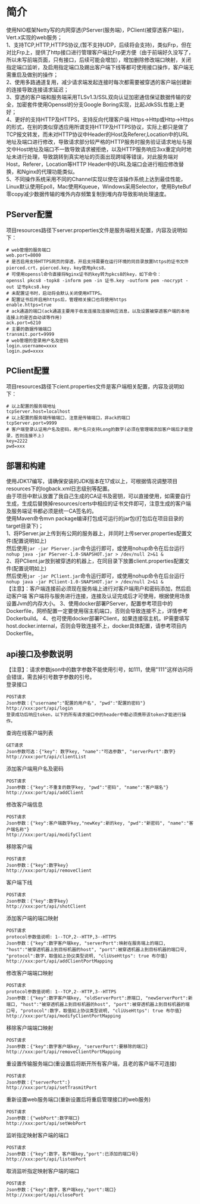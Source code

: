 # 简介

使用NIO框架Netty写的内网穿透(PServer(服务端)，PClient(被穿透客户端))，Vert.x实现的web服务；  
1、支持TCP,HTTP,HTTPS协议,(暂不支持UDP，后续将会支持)，类似Frp，但在对比Frp上，提供了http接口进行管理客户端比Frp更方便（由于前端好久没写了，所以未写前端页面，只有接口，后续可能会增加），增加删除修改端口映射，关闭指定端口监听，及启用指定端口及踢出客户端下线等都可使用接口操作，客户端无需重启及做别的操作；  
2、使用多路通道复用，减少请求端发起连接时每次都需要被穿透的客户端创建新的连接导致连接请求延迟；  
3、穿透的客户端和服务端采用TLSv1.3/SSL双向认证加密通信保证数据传输的安全，加密套件使用Openssl的分支Google Boring实现，比起JdkSSL性能上更好；  
4、更好的支持HTTP及HTTPS，支持反向代理客户端 Https->Http或Http->Https的形式，在别的类似穿透应用所谓支持HTTP及HTTPS协议，实际上都只是做了TCP报文转发，而未对HTTP协议中Header的Host及Referer,Location中的URL地址及端口进行修改，导致请求部分较严格的HTTP服务时服务验证请求地址与报文中Host地址及端口不一致导致请求被拒绝，以及HTTP服务响应3xx重定向时地址未进行处理，导致跳转到真实地址的页面出现跨域等错误，对此服务端对Host，Referer，Location等HTTP Header中的URL及端口会进行相应修改替换，和Nginx的代理功能类似。  
5、不同操作系统采用不同的Channel实现以使在该操作系统上达到最佳性能，Linux默认使用Epoll，Mac使用Kqueue，Windows采用Selector，使用ByteBuf零copy减少数据传输的堆外内存频繁复制到堆内存导致影响处理速度。

## PServer配置

项目resources路径下server.properties文件是服务端相关配置，内容及说明如下：

```
# web管理的服务端口
web.port=8000 
# 是否启用支持HTTPS网页的穿透，开启支持需要在运行环境的同目录放置https的证书文件pierced.crt，pierced.key，key使用pkcs8，
# 可使用openssl命令直接将Nginx证书的key转为pkcs8的key，如下命令：
openssl pkcs8 -topk8 -inform pem -in 证书.key -outform pem -nocrypt -out 证书pkcs8.key
# 未配置证书时，启动将会默认关闭使用HTTPS。
# 配置证书后并启用https后，管理相关接口也将使用https
enable.https=true
# ack通道的端口(ack通道主要用于收发连接及连接响应消息，以及设置被穿透客户端的本地连接上的是否自动读等作用)
ack.port=6210
# 主要的数据传输端口
transmit.port=9999
# web管理的登录用户名及密码
login.username=xxxx
login.pwd=xxxx
```

## PClient配置

项目resources路径下cient.properties文件是客户端相关配置，内容及说明如下：

```
# 以上配置的服务端地址
tcpServer.host=localhost
# 以上配置的服务端传输端口，注意是传输端口，非ack的端口
tcpServer.port=9999
# 客户端登录认证用户名及密码，用户名只支持Long的数字(必须在管理端添加客户端后才能登录，否则连接不上)
key=2222
pwd=xxx
```

## 部署和构建

使用JDK17编写，请确保安装的JDK版本在17或以上，可根据情况调整项目resources下的logback.xml日志级别等配置。  
由于项目中默认放置了我自己生成的CA证书及密钥，可以直接使用，如需要自行生成，生成后替换掉resources/certs中相应的证书文件即可，注意生成的客户端及服务端证书都必须是统一CA签名的。  
使用Maven命令mvn package编译打包成可运行的jar包(打包后在项目目录的target目录下)；  
1、将PServer.jar上传到有公网的服务器上，并同时上传server.properties配置文件(配置说明如上)  
然后使用```jar -jar PServer.jar```命令运行即可，或使用nohup命令在后台运行```nohup java -jar PServer-1.0-SNAPSHOT.jar > /dev/null 2>&1 &```  
2、将PClient.jar放到被穿透的机器上，在同目录下放置client.properties配置文件(配置说明如上)  
然后使用```jar -jar PClient.jar```命令运行即可，或使用nohup命令在后台运行```nohup java -jar PClient-1.0-SNAPSHOT.jar > /dev/null 2>&1 &```  
【注意】：客户端连接前必须现在服务端上进行对客户端用户和密码添加，然后启动客户端 客户端将与服务进行连接，连接及认证完成后才可使用，根据使用场景设置Jvm的内存大小。
3、使用docker部署PServer，配置参考项目中的Dockerfile，网桥配置一定要使用宿主机端口，否则会导致连接不上，详情参考Dockerbuild。
4、也可使用docker部署PClient，如果连接宿主机，IP需要填写host.docker.internal，否则会导致连接不上，docker具体配置，请参考项目内Dockerfile。

## api接口及参数说明

【注意】：请求参数json中的数字参数不能使用引号，如111，使用"111"这样访问将会错误，需去掉引号数字参数的引号。  
登录接口
```
POST请求
Json参数：{"username":"配置的用户名", "pwd":"配置的密码"}
http://xxx:port/api/login
登录成功后响应token，以下的所有请求接口中的header中都必须携带该token才能进行操作。
```

查询在线客户端列表
```
GET请求
Json参数可选：{"key": 数字key, "name":"可选参数", "serverPort":数字}
http://xxx:port/api/clientList
```

添加客户端用户名及密码
```
POST请求
Json参数：{"key":不重复的数字key, "pwd":"密码", "name":"客户端名"}
http://xxx:port/api/addClient
```

修改客户端信息
```
POST请求
Json参数：{"key":客户端数字key,"newKey":新的key, "pwd":"新密码", "name":"客户端名称"}
http://xxx:port/api/modifyClient
```

移除客户端

```
POST请求
Json参数：{"key":数字key}
http://xxx:port/api/removeClient
```

客户端下线
```
POST请求
Json参数：{"key":数字key}
http://xxx:port/api/shotClient
```

添加客户端的端口映射
```
POST请求  
protocol参数值说明: 1--TCP,2--HTTP,3--HTTPS
Json参数：{"key":数字客户端key, "serverPort":映射在服务端上的端口, "host":"被穿透机器上到目标机器的host", "port":被穿透机器上到目标机器的端口号, "protocol":数字，取值如上协议类型说明, "cliUseHttps": true 布尔值}
http://xxx:port/api/addClientPortMapping
```

修改客户端端口映射
```
POST请求  
protocol参数值说明: 1--TCP,2--HTTP,3--HTTPS
Json参数：{"key":数字客户端key, "oldServerPort":原端口, "newServerPort":新端口, "host":"被穿透机器上到目标机器的host", "port":被穿透机器上到目标机器的端口号, "protocol":数字，取值如上协议类型说明, "cliUseHttps": true 布尔值}
http://xxx:port/api/modifyClientPortMapping
```

移除客户端端口映射
```
POST请求  
Json参数：{"key":数字客户端key, "serverPort":要移除的端口}
http://xxx:port/api/removeClientPortMapping
```

重设置传输服务端口(重设置后将断开所有客户端，且老的客户端不可连接)
```
POST请求  
Json参数：{"serverPort":}
http://xxx:port/api/setTrasmitPort
```
重新设置web服务端口(重新设置后将重启管理接口的web服务)
```
POST请求  
Json参数：{"webPort":数字端口}
http://xxx:port/api/setWebPort
```
监听指定映射客户端的端口
```
POST请求  
Json参数：{"key":数字，客户端key,"port":已添加的端口号}
http://xxx:port/api/listenPort
```

取消监听指定映射客户端的端口
```
POST请求  
Json参数：{"key":数字，客户端key,"port":端口}
http://xxx:port/api/closePort
```




